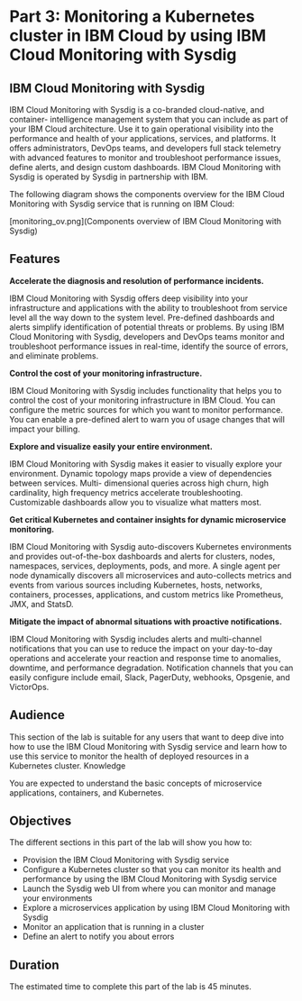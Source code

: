 # Part 3: Monitoring a Kubernetes cluster in IBM Cloud by using IBM Cloud Monitoring with Sysdig

## IBM Cloud Monitoring with Sysdig

IBM Cloud Monitoring with Sysdig is a co-branded cloud-native, and container- intelligence management system that you can include as part of your IBM Cloud architecture. Use it to gain operational visibility into the performance and health of your applications, services, and platforms. It offers administrators, DevOps teams, and developers full stack telemetry with advanced features to monitor and troubleshoot performance issues, define alerts, and design custom dashboards. IBM Cloud Monitoring with Sysdig is operated by Sysdig in partnership with IBM.

The following diagram shows the components overview for the IBM Cloud Monitoring with Sysdig service that is running on IBM Cloud:

[monitoring_ov.png](Components overview of IBM Cloud Monitoring with Sysdig)

## Features

**Accelerate the diagnosis and resolution of performance incidents.**

IBM Cloud Monitoring with Sysdig offers deep visibility into your infrastructure and applications with the ability to troubleshoot from service level all the way down to the system level. Pre-defined dashboards and alerts simplify identification of potential threats or problems. By using IBM Cloud Monitoring with Sysdig, developers and DevOps teams monitor and troubleshoot performance issues in real-time, identify the source of errors, and eliminate problems.

**Control the cost of your monitoring infrastructure.**

IBM Cloud Monitoring with Sysdig includes functionality that helps you to control the cost of your monitoring infrastructure in IBM Cloud. You can configure the metric sources for which you want to monitor performance. You can enable a pre-defined alert to warn you of usage changes that will impact your billing.

**Explore and visualize easily your entire environment.**

IBM Cloud Monitoring with Sysdig makes it easier to visually explore your environment. Dynamic topology maps provide a view of dependencies between services. Multi- dimensional queries across high churn, high cardinality, high frequency metrics accelerate troubleshooting. Customizable dashboards allow you to visualize what matters most.

**Get critical Kubernetes and container insights for dynamic microservice monitoring.**

IBM Cloud Monitoring with Sysdig auto-discovers Kubernetes environments and provides out-of-the-box dashboards and alerts for clusters, nodes, namespaces, services, deployments, pods, and more. A single agent per node dynamically discovers all microservices and auto-collects metrics and events from various sources including Kubernetes, hosts, networks, containers, processes, applications, and custom metrics like Prometheus, JMX, and StatsD.

**Mitigate the impact of abnormal situations with proactive notifications.**

IBM Cloud Monitoring with Sysdig includes alerts and multi-channel notifications that you can use to reduce the impact on your day-to-day operations and accelerate your reaction and response time to anomalies, downtime, and performance degradation. Notification channels that you can easily configure
include email, Slack, PagerDuty, webhooks, Opsgenie, and VictorOps.


## Audience

This section of the lab is suitable for any users that want to deep dive into how to use the IBM Cloud Monitoring with Sysdig service and learn how to use this service to monitor the health of deployed resources in a Kubernetes cluster.
Knowledge

You are expected to understand the basic concepts of microservice applications, containers, and Kubernetes.


## Objectives

The different sections in this part of the lab will show you how to:

* Provision the IBM Cloud Monitoring with Sysdig service
* Configure a Kubernetes cluster so that you can monitor its health and performance by using the IBM Cloud Monitoring with Sysdig service
* Launch the Sysdig web UI from where you can monitor and manage your
environments
* Explore a microservices application by using IBM Cloud Monitoring with Sysdig
* Monitor an application that is running in a cluster
* Define an alert to notify you about errors


## Duration

The estimated time to complete this part of the lab is 45 minutes.
